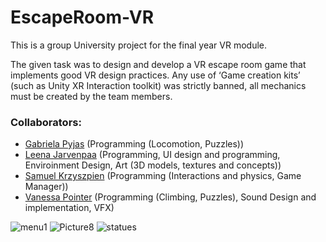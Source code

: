 # EscapeRoom-VR

This is a group University project for the final year VR module.

The given task was to design and develop a VR escape room game that implements good VR design practices. Any use of ‘Game creation kits’ (such as Unity XR Interaction toolkit) was strictly banned, all mechanics must be created by the team members.

### Collaborators:
- [Gabriela Pyjas](https://github.com/gabpyj) (Programming (Locomotion, Puzzles))
- [Leena Jarvenpaa](https://github.com/leenajvp) (Programming, UI design and programming, Enviroinment Design, Art (3D models, textures and concepts))
- [Samuel Krzyszpien](https://github.com/taksobie95) (Programming (Interactions and physics, Game Manager))
- [Vanessa Pointer](https://github.com/Nessie-J) (Programming (Climbing, Puzzles), Sound Design and implementation, VFX)

![menu1](https://user-images.githubusercontent.com/58009594/175833887-ee7adc2c-5573-48a1-a0f4-1441ffd98b9e.png)
![Picture8](https://user-images.githubusercontent.com/58009594/175833885-a8f8c733-2e62-4469-bfb5-3cf1d612b4e5.png)
![statues](https://user-images.githubusercontent.com/58009594/175833886-fe082fca-2595-48f4-8b3f-8f829671c79b.JPG)
